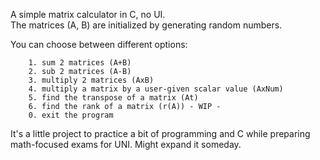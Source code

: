 A simple matrix calculator in C, no UI.        
The matrices (A, B) are initialized by generating random numbers.

You can choose between different options: 

        1. sum 2 matrices (A+B)
        2. sub 2 matrices (A-B)
        3. multiply 2 matrices (AxB)
        4. multiply a matrix by a user-given scalar value (AxNum)
        5. find the transpose of a matrix (At)
        6. find the rank of a matrix (r(A)) - WIP - 
	    0. exit the program


It's a little project to practice a bit of programming and C while preparing math-focused exams for UNI. Might expand it someday.
        
